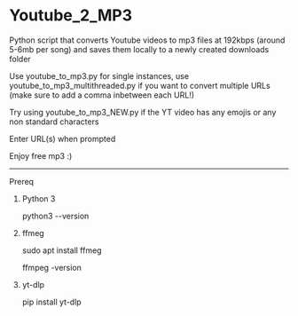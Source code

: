 # Youtube_2_MP3
Python script that converts Youtube videos to mp3 files at 192kbps (around 5-6mb per song) and saves them locally to a newly created downloads folder



Use youtube_to_mp3.py for single instances, use youtube_to_mp3_multithreaded.py if you want to convert multiple URLs (make sure to add a comma inbetween each URL!)

Try using youtube_to_mp3_NEW.py if the YT video has any emojis or any non standard characters

Enter URL(s) when prompted

Enjoy free mp3 :)

*********************************************************************************************************************************************************************

Prereq

1. Python 3

   python3 --version

   
2. ffmeg

   sudo apt install ffmeg
   
   ffmpeg -version


4. yt-dlp

    pip install yt-dlp
